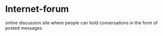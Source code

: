 # Internet-forum
 online discussion site where people can hold conversations in the form of posted messages.

